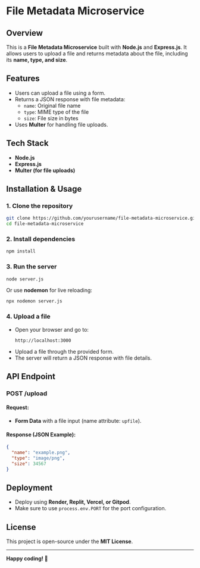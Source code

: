 # File Metadata Microservice

## Overview
This is a **File Metadata Microservice** built with **Node.js** and **Express.js**. It allows users to upload a file and returns metadata about the file, including its **name, type, and size**.

## Features
- Users can upload a file using a form.
- Returns a JSON response with file metadata:
  - `name`: Original file name
  - `type`: MIME type of the file
  - `size`: File size in bytes
- Uses **Multer** for handling file uploads.

## Tech Stack
- **Node.js**
- **Express.js**
- **Multer (for file uploads)**

## Installation & Usage

### 1. Clone the repository
```bash
git clone https://github.com/yourusername/file-metadata-microservice.git
cd file-metadata-microservice
```

### 2. Install dependencies
```bash
npm install
```

### 3. Run the server
```bash
node server.js
```
Or use **nodemon** for live reloading:
```bash
npx nodemon server.js
```

### 4. Upload a file
- Open your browser and go to:
  ```
  http://localhost:3000
  ```
- Upload a file through the provided form.
- The server will return a JSON response with file details.

## API Endpoint
### **POST /upload**
#### Request:
- **Form Data** with a file input (name attribute: `upfile`).

#### Response (JSON Example):
```json
{
  "name": "example.png",
  "type": "image/png",
  "size": 34567
}
```

## Deployment
- Deploy using **Render, Replit, Vercel, or Gitpod**.
- Make sure to use `process.env.PORT` for the port configuration.

## License
This project is open-source under the **MIT License**.

---
**Happy coding! 🚀**

